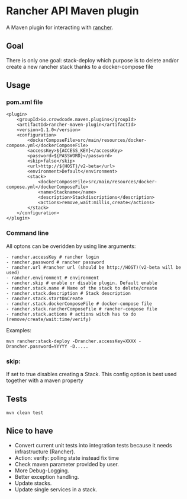 # Rancher API Maven plugin

A Maven plugin for interacting with [rancher](http://rancher.com).

## Goal
There is only one goal: stack-deploy which purpose is to delete and/or create 
a new rancher stack thanks to a docker-compose file

## Usage
### pom.xml file
```
<plugin>
    <groupId>io.crowdcode.maven.plugins</groupId>
    <artifactId>rancher-maven-plugin</artifactId>
    <version>1.1.0</version>
    <configuration>
        <dockerComposeFile>src/main/resources/docker-compose.yml</dockerComposeFile>
        <accessKey>${ACCESS_KEY}</accessKey>
        <password>${PASSWORD}</password>
        <skip>false</skip>
        <url>http://${HOST}/v2-beta</url>
        <environment>Default</environment>
        <stack>
            <dockerComposeFile>src/main/resources/docker-compose.yml</dockerComposeFile>
            <name>Stackname</name>
            <description>Stackdiscriptions</description>
            <actions>remove,wait:millis,create</actions>
        </stack>
    </configuration>
</plugin>
```
### Command line
All optons can be overidden by using line arguments:
```
- rancher.accessKey # rancher login
- rancher.password # rancher password
- rancher.url #rancher url (should be http://HOST)(v2-beta will be used)
- rancher.environment # environment
- rancher.skip # enable or disable plugin. Default enable
- rancher.stack.name # Name of the stack to delete/create
- rancher.stack.description # Stack description
- rancher.stack.startOnCreate
- rancher.stack.dockerComposeFile # docker-compose file
- rancher.stack.rancherComposeFile # rancher-compose file
- rancher.stack.actions # actions witch has to do (remove/create/wait:time/verify)
```

Examples:
```
mvn rancher:stack-deploy -Drancher.accessKey=XXXX -Drancher.password=YYYYY -D.....
```

### skip: 
If set to true disables creating a Stack. This config option is best used together with a maven property

## Tests
```
mvn clean test
```

## Nice to have
- Convert current unit tests into integration tests because it needs 
infrastructure (Rancher).
- Action: verify: polling state instead fix time
- Check maven parameter provided by user.
- More Debug-Logging.
- Better exception handling.
- Update stacks.
- Update single services in a stack.

